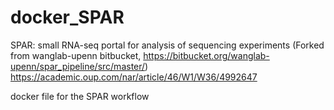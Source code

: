 # docker_SPAR
SPAR: small RNA-seq portal for analysis of sequencing experiments
(Forked from wanglab-upenn bitbucket, https://bitbucket.org/wanglab-upenn/spar_pipeline/src/master/)
https://academic.oup.com/nar/article/46/W1/W36/4992647

docker file for the SPAR workflow
